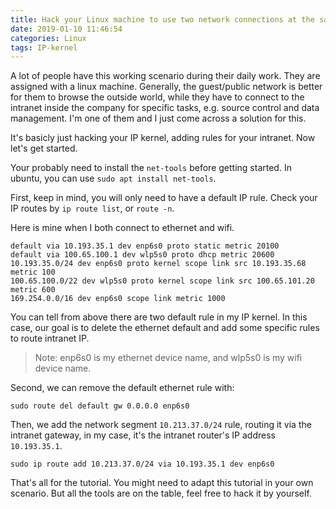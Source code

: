 ```yaml
---
title: Hack your Linux machine to use two network connections at the same time
date: 2019-01-10 11:46:54
categories: Linux
tags: IP-kernel
---
```


A lot of people have this working scenario during their daily work. They are assigned with a linux
machine. Generally, the guest/public network is better for them to browse the outside world, while
they have to connect to the intranet inside the company for specific tasks, e.g. source control and
data management. I'm one of them and I just come across a solution for this.

It's basicly just hacking your IP kernel, adding rules for your intranet. Now let's get started.

Your probably need to install the `net-tools` before getting started. In ubuntu, you can use
`sudo apt install net-tools`.

First, keep in mind, you will only need to have a default IP rule. Check your IP routes by
`ip route list`, or `route -n`.

Here is mine when I both connect to ethernet and wifi.

```
default via 10.193.35.1 dev enp6s0 proto static metric 20100
default via 100.65.100.1 dev wlp5s0 proto dhcp metric 20600
10.193.35.0/24 dev enp6s0 proto kernel scope link src 10.193.35.68 metric 100
100.65.100.0/22 dev wlp5s0 proto kernel scope link src 100.65.101.20 metric 600
169.254.0.0/16 dev enp6s0 scope link metric 1000
```

You can tell from above there are two default rule in my IP kernel. In this case, our goal is to
delete the ethernet default and add some specific rules to route intranet IP.

> Note: enp6s0 is my ethernet device name, and wlp5s0 is my wifi device name.

Second, we can remove the default ethernet rule with:

```
sudo route del default gw 0.0.0.0 enp6s0
```

Then, we add the network segment `10.213.37.0/24` rule, routing it via the intranet gateway, in my
case, it's the intranet router's IP address `10.193.35.1`.

```
sudo ip route add 10.213.37.0/24 via 10.193.35.1 dev enp6s0
```

That's all for the tutorial. You might need to adapt this tutorial in your own scenario. But all the
tools are on the table, feel free to hack it by yourself.
